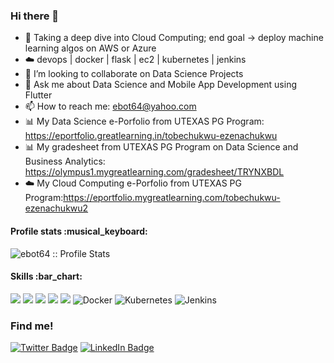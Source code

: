 ### Hi there 👋
- 🌱 Taking a deep dive into Cloud Computing; end goal -> deploy machine learning algos on AWS or Azure
- ☁️ devops | docker | flask | ec2 | kubernetes | jenkins
- 👯 I’m looking to collaborate on Data Science Projects
- 💬 Ask me about Data Science and Mobile App Development using Flutter
- 📫 How to reach me: ebot64@yahoo.com
- 📊 My Data Science e-Porfolio from UTEXAS PG Program: https://eportfolio.greatlearning.in/tobechukwu-ezenachukwu
- 📊 My gradesheet from UTEXAS PG Program on Data Science and Business Analytics: https://olympus1.mygreatlearning.com/gradesheet/TRYNXBDL
- ☁️  My Cloud Computing e-Porfolio from UTEXAS PG Program:https://eportfolio.mygreatlearning.com/tobechukwu-ezenachukwu2

<h4>Profile stats :musical_keyboard:</h4>

<p><img src="https://github-readme-stats.vercel.app/api?username=ebot64&show_icons=true&theme=highcontrast" alt="ebot64 :: Profile Stats" /></p>

<h4>Skills :bar_chart:</h4>

![](https://img.shields.io/badge/Code-Flutter-informational?style=flat&logo=flutter&logoColor=white&color=2CB7F6)
![](https://img.shields.io/badge/Code-Dart-informational?style=flat&logo=dart&logoColor=white&color=0075BA)
![](https://img.shields.io/badge/Code-Python-informational?style=flat&logo=python&logoColor=white&color=FFCD3A)
![](https://img.shields.io/badge/Code-Java-informational?style=flat&logo=java&logoColor=white&color=F89820)
![](https://img.shields.io/badge/Code-Java-informational?style=flat&logo=java&logoColor=white&color=F89820)
![Docker](https://img.shields.io/badge/docker-%230db7ed.svg?style=for-the-badge&logo=docker&logoColor=white)
![Kubernetes](https://img.shields.io/badge/kubernetes-%23326ce5.svg?style=for-the-badge&logo=kubernetes&logoColor=white)
![Jenkins](https://img.shields.io/badge/jenkins-%232C5263.svg?style=for-the-badge&logo=jenkins&logoColor=white)


### Find me!
[![Twitter Badge](https://img.shields.io/badge/Twitter-Profile-informational?style=flat&logo=twitter&logoColor=white&color=1CA2F1)](https://twitter.com/ebot64)
[![LinkedIn Badge](https://img.shields.io/badge/LinkedIn-Profile-informational?style=flat&logo=linkedin&logoColor=white&color=0D76A8)](https://www.linkedin.com/in/ebot64/)
